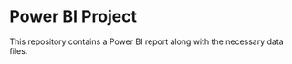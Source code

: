 # Power BI Project

This repository contains a Power BI report along with the necessary data files.
